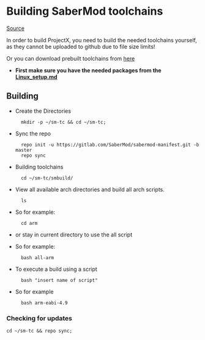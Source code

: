 # Building SaberMod toolchains

[Source](https://gitlab.com/SaberMod/sabermod-manifest/blob/master/README.md)

In order to build ProjectX, you need to build the needed toolchains yourself, as they cannot be uploaded to github due to file size limits!

Or you can download prebuilt toolchains from [here](http://sabermod.net)

* **First make sure you have the needed packages from the [Linux_setup.md](https://github.com/ProjectX-Android/Documentation/blob/master/Linux_setup.md)**

## Building

* Create the Directories

		mkdir -p ~/sm-tc && cd ~/sm-tc;

* Sync the repo

		repo init -u https://gitlab.com/SaberMod/sabermod-manifest.git -b master
		repo sync

* Building toolchains

		cd ~/sm-tc/smbuild/

* View all available arch directories and build all arch scripts.

		ls

* So for example:

		cd arm

* or stay in current directory to use the all script

* So for example:

		bash all-arm

* To execute a build using a script

		bash "insert name of script"

* So for example

		bash arm-eabi-4.9

### Checking for updates

	cd ~/sm-tc && repo sync;

